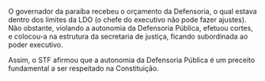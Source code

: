 O governador da paraíba recebeu o orçamento da Defensoria, o qual estava dentro dos limites da LDO (o chefe do executivo não pode fazer ajustes). Não obstante, violando a autonomia da Defensoria Pública, efetuou cortes, e colocou-a na estrutura da secretaria de justiça, ficando subordinada ao poder executivo.

Assim, o STF afirmou que a autonomia da Defensoria Pública é um preceito fundamental a ser respeitado na Constituição.